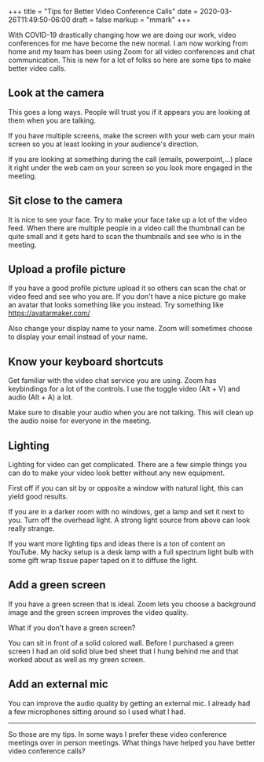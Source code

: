 +++
title = "Tips for Better Video Conference Calls"
date = 2020-03-26T11:49:50-06:00
draft = false
markup = "mmark"
+++

With COVID-19 drastically changing how we are doing our work, video conferences for me have become the new normal. I am now working from home and my team has been using Zoom for all video conferences and chat communication. This is new for a lot of folks so here are some tips to make better video calls.

## Look at the camera

This goes a long ways. People will trust you if it appears you are looking at them when you are talking.

If you have multiple screens, make the screen with your web cam your main screen so you at least looking in your audience's direction.

If you are looking at something during the call (emails, powerpoint,...) place it right under the web cam on your screen so you look more engaged in the meeting.

## Sit close to the camera

It is nice to see your face. Try to make your face take up a lot of the video feed. When there are multiple people in a video call the thumbnail can be quite small and it gets hard to scan the thumbnails and see who is in the meeting.

## Upload a profile picture

If you have a good profile picture upload it so others can scan the chat or video feed and see who you are. If you don't have a nice picture go make an avatar that looks something like you instead. Try something like https://avatarmaker.com/

Also change your display name to your name. Zoom will sometimes choose to display your email instead of your name.

## Know your keyboard shortcuts

Get familiar with the video chat service you are using. Zoom has keybindings for a lot of the controls. I use the toggle video (Alt + V) and audio (Alt + A) a lot.

Make sure to disable your audio when you are not talking. This will clean up the audio noise for everyone in the meeting.

## Lighting

Lighting for video can get complicated. There are a few simple things you can do to make your video look better without any new equipment.

First off if you can sit by or opposite a window with natural light, this can yield good results.

If you are in a darker room with no windows, get a lamp and set it next to you. Turn off the overhead light. A strong light source from above can look really strange.

If you want more lighting tips and ideas there is a ton of content on YouTube. My hacky setup is a desk lamp with a full spectrum light bulb with some gift wrap tissue paper taped on it to diffuse the light.

## Add a green screen

If you have a green screen that is ideal. Zoom lets you choose a background image and the green screen improves the video quality.

What if you don't have a green screen?

You can sit in front of a solid colored wall. Before I purchased a green screen I had an old solid blue bed sheet that I hung behind me and that worked about as well as my green screen.

## Add an external mic

You can improve the audio quality by getting an external mic. I already had a few microphones sitting around so I used what I had.

---

So those are my tips. In some ways I prefer these video conference meetings over in person meetings. What things have helped you have better video conference calls?

